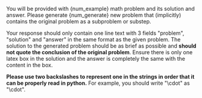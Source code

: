 You will be provided with {num_example} math problem and its solution and answer. Please generate {num_generate} new problem that (implicitly) contains the original problem as a subproblem or substep.

Your response should only contain one line text with 3 fields "problem", "solution" and "answer" in the same format as the given problem. The solution to the generated problem should be as brief as possible and **should not quote the conclusion of the original problem**. Ensure there is only one latex box in the solution and the answer is completely the same with the content in the box. 

**Please use two backslashes to represent one in the strings in order that it can be properly read in python.** For example, you should write "\cdot" as "\\cdot".